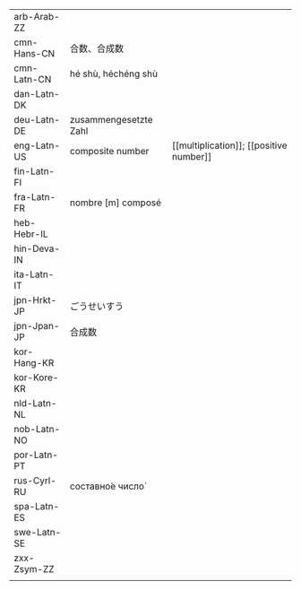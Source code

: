 | | | |
|-|-|-|
| arb-Arab-ZZ |  |  |
| cmn-Hans-CN | 合数、合成数 |  |
| cmn-Latn-CN | hé shù, héchéng shù |  |
| dan-Latn-DK |  |  |
| deu-Latn-DE | zusammengesetzte Zahl |  |
| eng-Latn-US | composite number | [[multiplication]]; [[positive number]] |
| fin-Latn-FI |  |  |
| fra-Latn-FR | nombre [m] composé |  |
| heb-Hebr-IL |  |  |
| hin-Deva-IN |  |  |
| ita-Latn-IT |  |  |
| jpn-Hrkt-JP | ごうせいすう |  |
| jpn-Jpan-JP | 合成数 |  |
| kor-Hang-KR |  |  |
| kor-Kore-KR |  |  |
| nld-Latn-NL |  |  |
| nob-Latn-NO |  |  |
| por-Latn-PT |  |  |
| rus-Cyrl-RU | составно́е число́ |  |
| spa-Latn-ES |  |  |
| swe-Latn-SE |  |  |
| zxx-Zsym-ZZ |  |  |
|  |  |  |